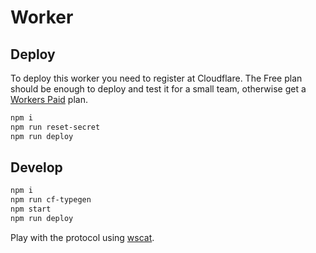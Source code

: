 # Worker

## Deploy

To deploy this worker you need to register at Cloudflare. The Free plan should be enough to deploy and test it for a small team, otherwise get a [Workers Paid](https://developers.cloudflare.com/workers/platform/pricing/) plan.

```bash
npm i
npm run reset-secret
npm run deploy
```

## Develop

```bash
npm i
npm run cf-typegen
npm start
npm run deploy
```

Play with the protocol using [wscat](https://github.com/websockets/wscat).
